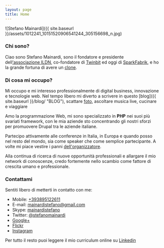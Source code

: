 ```yaml
---
layout: page
title: Home
---
```


![Stefano Mainardi]({{ site.baseurl }}/assets/1012241_10151520906541244_305156698_n.jpg)

### Chi sono?

Ciao sono Stefano Mainardi, sono il fondatore e presidente dell[‘associazione ILDN](http://associazione.ildn.net/), co-fondatore di [Twinbit](http://www.twinbit.it/) ed oggi di [SparkFabrik](http://www.sparkfabrik.com), e ho la grande fortuna di avere un [clone](http://www.paolomainardi.com).

### Di cosa mi occupo?

Mi occupo e mi interesso professionalmente di digital business, innovazione e tecnologie web. Nel tempo libero mi diverto a scrivere in questo [blog]({{ site.baseurl }}/blog/ "BLOG"), scattare [foto](http://www.flickr.com/photos/mainardi/), ascoltare musica live, cucinare e viaggiare

Amo la programmazione Web, mi sono specializzato in **PHP** nei suoi più svariati framework, con le mia aziende sto concentrando gli nostri sforzi per promuovere Drupal tra le aziende italiane.

Partecipo attivamente alle conferenze in Italia, in Europa e quando posso nel resto del mondo, sia come speaker che come semplice partecipante. A volte mi piace vestire i panni [dell'organizzatore](http://www.drupalday.it).

Alla continua di ricerca di nuove opportunità professionali e allargare il mio network di conoscenze, credo fortemente nello scambio come fattore di crescita umano e professionale.

### Contattami

Sentiti libero di metterti in contatto con me:

* Mobile: [+393895122611](tel://+393280952418)
* E-mail: [mainardistefano@gmail.com](mailto:mainardistefano@gmail.com)
* Skype: [mainardistefano](skype:mainardistefano?call)
* Twitter: [@stefanomainardi](https://www.twitter.com/stefanomainardi/)
* [Google+](https://plus.google.com/u/0/+StefanoMainardi)
* [Flickr](http://www.flickr.com/photos/mainardi/)
* [Instagram](http://instagram.com/stefanomainardi)

Per tutto il resto puoi leggere il mio curriculum online su [Linkedin](http://www.linkedin.com/in/mainardi)
